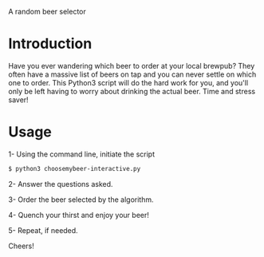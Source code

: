 A random beer selector

# Introduction

Have you ever wandering which beer to order at your local brewpub? They often have a massive list of beers on tap and you can never settle on which one to order. This Python3 script will do the hard work for you, and you'll only be left having to worry about drinking the actual beer. Time and stress saver!

# Usage

1- Using the command line, initiate the script

```bash
$ python3 choosemybeer-interactive.py
```

2- Answer the questions asked.

3- Order the beer selected by the algorithm.

4- Quench your thirst and enjoy your beer!

5- Repeat, if needed.

Cheers!
